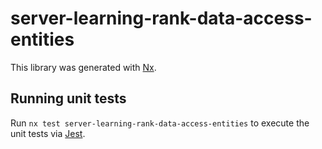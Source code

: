 # server-learning-rank-data-access-entities

This library was generated with [Nx](https://nx.dev).

## Running unit tests

Run `nx test server-learning-rank-data-access-entities` to execute the unit tests via [Jest](https://jestjs.io).
